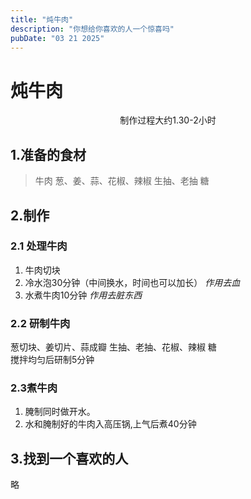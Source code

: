 ```yaml
---
title: "炖牛肉"
description: "你想给你喜欢的人一个惊喜吗"
pubDate: "03 21 2025"
---
```

# 炖牛肉
<center>制作过程大约1.30-2小时</center>   

## 1.准备的食材
> 牛肉
> 葱、姜、蒜、花椒、辣椒
> 生抽、老抽
> 糖

## 2.制作
### 2.1 处理牛肉
1. 牛肉切块
2. 冷水泡30分钟（中间换水，时间也可以加长） *作用去血*
3. 水煮牛肉10分钟 *作用去脏东西*
### 2.2 研制牛肉
葱切块、姜切片、蒜成瓣
生抽、老抽、花椒、辣椒
糖<br>
搅拌均匀后研制5分钟
### 2.3煮牛肉
1. 腌制同时做开水。
2. 水和腌制好的牛肉入高压锅,上气后煮40分钟

## 3.找到一个喜欢的人
略